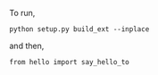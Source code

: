 To run, 

```python setup.py build_ext --inplace```

and then, 

```from hello import say_hello_to```

